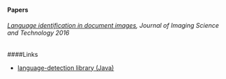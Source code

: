 #### Papers

###### [Language identification in document images](http://pagesperso.litislab.fr/cchatelain/wp-content/uploads/sites/8/2016/01/Bar15.pdf), Journal of Imaging Science and Technology 2016

####Links

- [language-detection library (Java)](https://code.google.com/archive/p/language-detection/)
